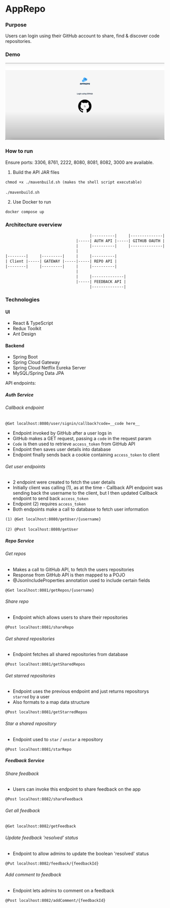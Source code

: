 # AppRepo

### Purpose

Users can login using their GitHub account to share, find & discover code repositories.

### Demo

[<img src="./thumbnail.png" width=500/>](https://www.youtube.com/watch?v=AVo0glmsXNE)

### How to run

Ensure ports: 3306, 8761, 2222, 8080, 8081, 8082, 3000 are available.

1. Build the API JAR files

```
chmod +x ./mavenbuild.sh (makes the shell script executable)

./mavenbuild.sh
```

2. Use Docker to run

```
docker compose up
```

### Architecture overview

```
                                     |----------|     |--------------|
                               |-----| AUTH API |-----| GITHUB OAUTH |
                               |     |----------|     |--------------|
                               |
|--------|     |---------|     |     |----------|
| Client |-----| GATEWAY |-----|-----| REPO API |
|--------|     |---------|     |     |----------|
                               |
                               |     |--------------|
                               |-----| FEEDBACK API |
                                     |--------------|
```

### Technologies

#### UI
- React & TypeScript
- Redux Toolkit
- Ant Design

#### Backend
- Spring Boot
- Spring Cloud Gateway
- Spring Cloud Netflix Eureka Server
- MySQL/Spring Data JPA

API endpoints:

##### Auth Service

###### Callback endpoint

```
@Get localhost:8080/user/signin/callback?code=__code here__
```

- Endpoint invoked by GitHub after a user logs in
- GitHub makes a GET request, passing a `code` in the request param
- `Code` is then used to retrieve `access_token` from GitHub API
- Endpoint then saves user details into database
- Endpoint finally sends back a cookie containing `access_token` to client

###### Get user endpoints

- 2 endpoint were created to fetch the user details
- Initially client was calling (1), as at the time - Callback API endpoint was sending back the username to the client, but I then updated Callback endpoint to send back `access_token`
- Endpoint (2) requires `access_token`
- Both endpoints make a call to database to fetch user information

```
(1) @Get localhost:8080/getUser/{username}

(2) @Post localhost:8080/getUser
```

##### Repo Service

###### Get repos

- Makes a call to GitHub API, to fetch the users repositories
- Response from GitHub API is then mapped to a POJO
- @JsonIncludeProperties annotation used to include certain fields

```
@Get localhost:8081/getRepos/{username}
```

###### Share repo

- Endpoint which allows users to share their repositories

```
@Post localhost:8081/shareRepo
```

###### Get shared repositories

- Endpoint fetches all shared repositories from database

```
@Post localhost:8081/getSharedRepos
```

###### Get starred repositories

- Endpoint uses the previous endpoint and just returns repositorys `starred` by a user
- Also formats to a map data structure

```
@Post localhost:8081/getStarredRepos
```

###### Star a shared repository

- Endpoint used to `star` / `unstar` a repository

```
@Post localhost:8081/starRepo
```

##### Feedback Service

###### Share feedback

- Users can invoke this endpoint to share feedback on the app

```
@Post localhost:8082/shareFeedback
```

###### Get all feedback

```
@Get localhost:8082/getFeedback
```

###### Update feedback 'resolved' status

- Endpoint to allow admins to update the boolean 'resolved' status

```
@Put localhost:8082/feedback/{feedbackId}
```

###### Add comment to feedback

- Endpoint lets admins to comment on a feedback

```
@Post localhost:8082/addComment/{feedbackId}
```